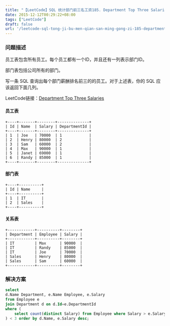 ```yaml
---
title: "【LeetCode】SQL 统计部门前三名工资185. Department Top Three Salaries"
date: 2015-12-12T00:29:22+08:00
tags: ["LeetCode"]
draft: false
url: '/leetcode-sql-tong-ji-bu-men-qian-san-ming-gong-zi-185-department-top-three-salaries'
---
```


### 问题描述
员工表包含所有员工。每个员工都有一个ID，并且还有一列表示部门ID。

部门表包括公司所有的部门。

写一条 SQL 查询出每个部门薪酬排名前三的的员工。对于上述表，你的 SQL 应该返回下面几列。

LeetCode链接：[Department Top Three Salaries](https://leetcode.com/problems/department-top-three-salaries/)

<!--more-->

#### 员工表

```
+----+-------+--------+--------------+
| Id | Name  | Salary | DepartmentId |
+----+-------+--------+--------------+
| 1  | Joe   | 70000  | 1            |
| 2  | Henry | 80000  | 2            |
| 3  | Sam   | 60000  | 2            |
| 4  | Max   | 90000  | 1            |
| 5  | Janet | 69000  | 1            |
| 6  | Randy | 85000  | 1            |
+----+-------+--------+--------------+
```
#### 部门表

```
+----+----------+
| Id | Name     |
+----+----------+
| 1  | IT       |
| 2  | Sales    |
+----+----------+
```
#### 关系表

```
+------------+----------+--------+
| Department | Employee | Salary |
+------------+----------+--------+
| IT         | Max      | 90000  |
| IT         | Randy    | 85000  |
| IT         | Joe      | 70000  |
| Sales      | Henry    | 80000  |
| Sales      | Sam      | 60000  |
+------------+----------+--------+
```

### 解决方案

```SQL
select 
d.Name Department, e.Name Employee, e.Salary 
from Employee e 
join Department d on d.Id=e.DepartmentId 
where (
    select count(distinct Salary) from Employee where Salary > e.Salary and DepartmentId=d.id 
) < 3 order by d.Name, e.Salary desc;
```